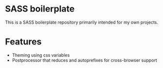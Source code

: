 # SASS boilerplate
This is a SASS boilerplate repository primarily intended for my own projects.

# Features
- Theming using css variables
- Postprocessor that reduces and autoprefixes for cross-browser support
